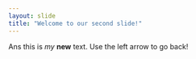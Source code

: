 ```yaml
---
layout: slide
title: "Welcome to our second slide!"
---
```

Ans this is _my_ **new** text.
Use the left arrow to go back!
